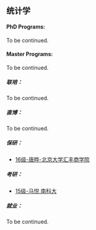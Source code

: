 ## 统计学

#### PhD Programs:

To be continued.

#### Master Programs:

To be continued.

##### 联培：

To be continued.

##### 直博：

To be continued.

##### 保研：

* [16级-唐晔-北京大学汇丰商学院](grad-application/math/statistics/[CN]-16-tangye.md)

##### 考研：

- [15级-马悦 南科大](grad-application/math/statistics/[CN]-15-mayue.md)

##### 就业：

To be continued.
